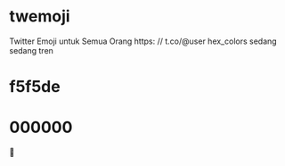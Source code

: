 twemoji
=======

Twitter Emoji untuk Semua Orang
https: // t.co/@user
hex_colors
sedang sedang tren
# f5f5de
# 000000
:rocket:

